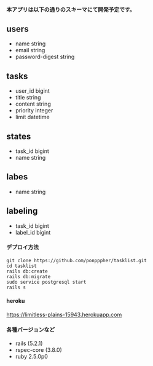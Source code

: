 #### 本アプリは以下の通りのスキーマにて開発予定です。
## users

- name string
- email string
- password-digest string

## tasks

- user_id bigint
- title string
- content string
- priority integer
- limit datetime

## states

- task_id bigint
- name string

## labes

- name string

## labeling

- task_id bigint
- label_id bigint

#### デプロイ方法 

```
git clone https://github.com/ponpppher/tasklist.git
cd tasklist
rails db:create
rails db:migrate
sudo service postgresql start
rails s
```

#### heroku
https://limitless-plains-15943.herokuapp.com

#### 各種バージョンなど

- rails (5.2.1)
- rspec-core (3.8.0)
- ruby 2.5.0p0
